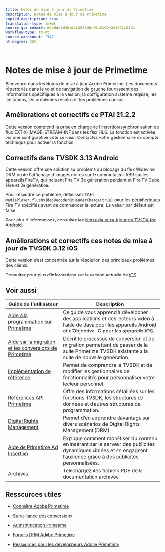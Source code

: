 ```yaml
---
title: Notes de mise à jour de Primetime
description: Notes de mise à jour de Primetime
copied-description: true
translation-type: tm+mt
source-git-commit: 89bdda1d4bd5c126f19ba75a819942df901183d1
workflow-type: tm+mt
source-wordcount: '342'
ht-degree: 32%

---
```



# Notes de mise à jour de Primetime

Bienvenue dans les Notes de mise à jour Adobe Primetime. Les documents répertoriés dans le volet de navigation de gauche fournissent des informations spécifiques à la version, la configuration système requise, les limitations, les problèmes résolus et les problèmes connus.

## Améliorations et correctifs de PTAI 21.2.2

Cette version comprend la prise en charge de l’insertion/synchronisation de flux EXT-X-IMAGE-STREAM-INF dans les flux HLS. La fonction est activée via une configuration côté serveur. Contactez votre gestionnaire de compte technique pour activer la fonction.

## Correctifs dans TVSDK 3.13 Android

Cette version offre une solution au problème du blocage du flux Widevine DRM ou de l&#39;affichage d&#39;images noires sur le commutateur ABR sur les appareils FireTV, qui incluent Fire TV 3e génération pendant et Fire TV Cube 1ère et 2e génération.

Pour résoudre ce problème, définissez l’API `MediaPlayer.flushVideoDecoderOnHeaderChange(true)` pour les périphériques Fire TV spécifiés avant de commencer la lecture. La valeur par défaut est false.

Pour plus d’informations, consultez les [Notes de mise à jour de TVSDK for Android](../release-notes/tvsdk-3x-android.md).

## Améliorations et correctifs des notes de mise à jour de TVSDK 3.12 iOS

Cette version s’est concentrée sur la résolution des principaux problèmes des clients.

Consultez pour plus d’informations sur la version actuelle de [iOS](../release-notes/tvsdk-3x-ios.md).

## Voir aussi

| Guide de l’utilisateur | Description |
|--- |--- |
| [Aide à la programmation sur Primetime](/help/programming/home.md) | Ce guide vous apprend à développer des applications et des lecteurs vidéo à l’aide de Java pour les appareils Android et d’Objective-C pour les appareils iOS. |
| [Aide sur la migration et les conversions de Primetime](/help/migration-guides/home.md) | Décrit le processus de conversion et de migration permettant de passer de la suite Primetime TVSDK existante à la suite de nouvelle génération. |
| [Implémentation de référence](/help/android-reference-implementation/home.md) | Permet de comprendre le TVSDK et de modifier les gestionnaires de fonctionnalités pour personnaliser votre lecteur personnel. |
| [Références API Primetime](/help/reference/api-references.md) | Offre des informations détaillées sur les fonctions TVSDK, les structures de données et d’autres structures de programmation. |
| [Digital Rights Management](/help/digital-rights-management/home.md) | Permet d’en apprendre davantage sur divers scénarios de Digital Rights Management (DRM) |
| [Aide de Primetime Ad Insertion](/help/primetime-ad-insertion/home.md) | Explique comment monétiser du contenu en insérant sur le serveur des publicités dynamiques ciblées et en engageant l’audience grâce à des publicités personnalisées. |
| [Archives](https://helpx.adobe.com/primetime/archives.html) | Téléchargez des fichiers PDF de la documentation archivée. |

## Ressources utiles

* [Connaître Adobe Primetime](https://www.adobe.com/in/marketing/primetime.html)

* [Surveillance des conversions](https://tve.helpdocsonline.com/concurrency-monitoring-introduction)

* [Authentification Primetime](https://tve.helpdocsonline.com/home)

* [Forums DRM Adobe Primetime](https://forums.adobe.com/community/adobe_access)

* [Ressources pour les développeurs Adobe Primetime](https://www.adobe.com/devnet/primetime.html)
